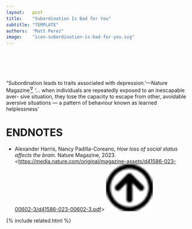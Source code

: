 ```yaml
---
layout:   post
title:    "Subordination Is Bad for You"
subtitle: "TEMPLATE"
authors:  "Matt Perez"
image:    "icon-subordination-is-bad-for-you.svg"
---
```


<div style="display:none;">
 <p>&ldquo;Subordination leads to traits associated with depression.&rsquo;</p>
</div>

<h1>&nbsp;</h1>
 <p>&ldquo;Subordination leads to traits associated with depression.&rsquo;&mdash;Nature Magazine<a href="#en01"><sup id="bm01">&hairsp;&nabla;&hairsp;</sup></a> &lsquo;&hellip; when individuals are repeatedly exposed to an inescapable aver- sive situation, they lose the capacity to escape from other, avoidable aversive situations — a pattern of behaviour known as learned helplessness&rsquo;</p>

<h1 class="_section">ENDNOTES</h1>
 <ul>
  <li id="en01">
   <p class="_list-item">
    Alexander Harris, Nancy Padilla-Coreano,
    <em>How loss of social status affects the brain.</em>
    Nature Magazine, 2023.
    &lt;<a href="https://media.nature.com/original/magazine-assets/d41586-023-00602-3/d41586-023-00602-3.pdf" target="_blank">https://media.nature.com/original/magazine-assets/d41586-023-00602-3/d41586-023-00602-3.pdf</a>&gt;
    <a class="_uparrow" href="#bm01"><img src="/assets/img/arrow-up-icon.png"></a>
   </p>
  </li>
 </ul>

{% include related.html %}